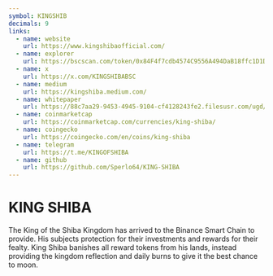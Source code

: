 ```yaml
---
symbol: KINGSHIB
decimals: 9
links:
  - name: website
    url: https://www.kingshibaofficial.com/
  - name: explorer
    url: https://bscscan.com/token/0x84F4f7cdb4574C9556A494DaB18ffc1D1D22316C
  - name: x
    url: https://x.com/KINGSHIBABSC
  - name: medium
    url: https://kingshiba.medium.com/
  - name: whitepaper
    url: https://88c7aa29-9453-4945-9104-cf4128243fe2.filesusr.com/ugd/df6cf8_0b5e22e276bb4c41897c84cc67945195.pdf
  - name: coinmarketcap
    url: https://coinmarketcap.com/currencies/king-shiba/
  - name: coingecko
    url: https://coingecko.com/en/coins/king-shiba
  - name: telegram
    url: https://t.me/KINGOFSHIBA
  - name: github
    url: https://github.com/Sperlo64/KING-SHIBA
---
```


# KING SHIBA

The King of the Shiba Kingdom has arrived to the Binance Smart Chain to provide. His subjects protection for their investments and rewards for their fealty. King Shiba banishes all reward tokens from his lands, instead providing the kingdom reflection and daily burns to give it the best chance to moon.

